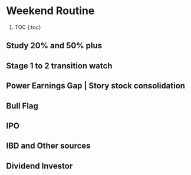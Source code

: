 # Weekend Routine

1. TOC 
{:toc}

## Study 20% and 50% plus
## Stage 1 to 2 transition watch
## Power Earnings Gap | Story stock consolidation
## Bull Flag
## IPO
## IBD and Other sources
## Dividend Investor
